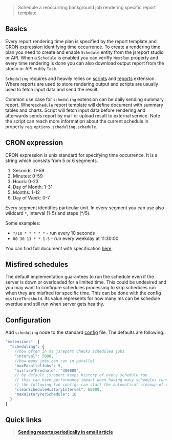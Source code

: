 

> Schedule a reoccurring background job rendering specific report template

## Basics
Every report rendering time plan is specified by the report template and [CRON expression](http://crontab.org/) identifying time occurrence. To create a rendering time plan you need to create and enable `Schedule` entity from the jsreport studio or API. When a `Schedule` is enabled you can veriffy `NextRun` property and every time rendering is done you can also download output report from the studio or API entity `Task`.

`Scheduling` requires and heavily relies on [scripts](/learn/scripts) and [reports](/learn/reports) extension. Where reports are used to store rendering output and scripts are usually used to fetch input data and send the result.

Common use case for `scheduling` extension can be daily sending summary report. Where`schedule` report template will define document with summary tables and charts. Script will fetch input data before rendering and afterwards sends report by mail or upload result to external service. Note the script can reach more information about the current schedule in property  `req.options.scheduling.schedule`.

## CRON expression

CRON expression is unix standard for specifying time occurrence.  It is a string which consists from 5 or 6 segments.

1. Seconds: 0-59
2. Minutes: 0-59
3. Hours: 0-23
4. Day of Month: 1-31
5. Months: 1-12
6. Day of Week: 0-7

Every segment identifies particular unit. In every segment you can use also wildcard `*`,  interval (1-5) and steps (*/5).

Some examples:

- `*/10 * * * * *` - run every 10 seconds
- `00 30 11 * * 1-5` - run every weekday at 11:30:00

You can find full document with specification [here](http://crontab.org/).

## Misfired schedules
The default implementation guarantees to run the schedule even if the server is down or overloaded  for a limited time. This could be undesired and you may want to configure schedules processing to skip schedules run when they are misfired for specific time. This can be done with the config `misfireThreshold`. Its value represents for how many ms can be schedule overdue and still run when server gets healthy.

## Configuration
Add `scheduling` node to the standard [config](/learn/configuration) file. The defaults are following.

```js
"extensions": {
  "scheduling": {
    //how often in ms jsreport checks scheduled jobs
    "interval": 5000,
    //how many jobs can run in parallel
    "maxParallelJobs": 5,
    "misfireThreshold": "300000",
    // by default jsreport keeps history of every schedule run
    // this can have performance impact when having many schedules running often
    // the following two configs can start the automatical cleanup of the history
    "cleanScheduleHistoryInterval": 60000,
    "maxHistoryPerSchedule": 10
  }
}
```

## Quick links
> **[Sending reports periodically in email article](https://jsreport.net/blog/sending-reports-periodically-in-email)**
